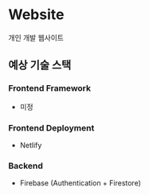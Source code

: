 # Website
개인 개발 웹사이트
## 예상 기술 스택
### Frontend Framework
- 미정
### Frontend Deployment
- Netlify
### Backend
- Firebase (Authentication + Firestore)
